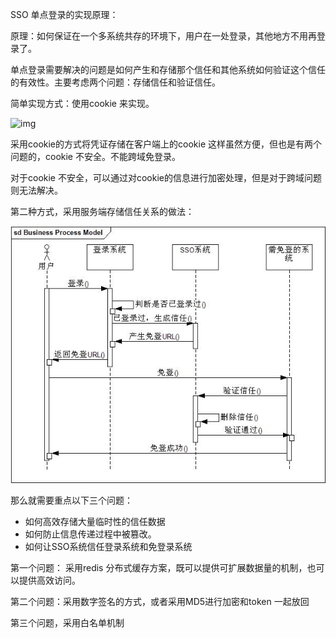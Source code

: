 SSO 单点登录的实现原理：

原理：如何保证在一个多系统共存的环境下，用户在一处登录，其他地方不用再登录了。

单点登录需要解决的问题是如何产生和存储那个信任和其他系统如何验证这个信任的有效性。主要考虑两个问题：存储信任和验证信任。

简单实现方式：使用cookie 来实现。

![img](../assets/7cc829d3gw1eww3jt5m85j20i60akq3d.jpg)

采用cookie的方式将凭证存储在客户端上的cookie 这样虽然方便，但也是有两个问题的，cookie 不安全。不能跨域免登录。

对于cookie 不安全，可以通过对cookie的信息进行加密处理，但是对于跨域问题则无法解决。

第二种方式，采用服务端存储信任关系的做法：

![img](.\assets\7cc829d3gw1eww3jtprwsj20gw0dsq3o.jpg)

那么就需要重点以下三个问题：

- 如何高效存储大量临时性的信任数据
- 如何防止信息传递过程中被篡改。
- 如何让SSO系统信任登录系统和免登录系统

第一个问题： 采用redis 分布式缓存方案，既可以提供可扩展数据量的机制，也可以提供高效访问。

第二个问题：采用数字签名的方式，或者采用MD5进行加密和token 一起放回

第三个问题，采用白名单机制

